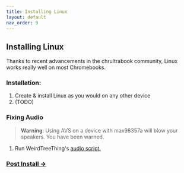 ```yaml
---
title: Installing Linux
layout: default
nav_order: 9
---
```


## Installing Linux
Thanks to recent advancements in the chrultrabook community, Linux works really well on most Chromebooks.

### Installation:
1. Create & install Linux as you would on any other device
2. (TODO)


### Fixing Audio
>**Warning**: Using AVS on a device with max98357a will blow your speakers. You have been warned. 

1. Run WeirdTreeThing's [audio script.](https://github.com/WeirdTreeThing/chromebook-linux-audio)

### [Post Install →](post-install.html) 
